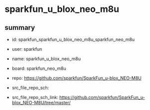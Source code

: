 # sparkfun_u_blox_neo_m8u
 
## summary 
* id: sparkfun_sparkfun_u_blox_neo_m8u_sparkfun_neo_m8u
* user: sparkfun
* name: sparkfun_u_blox_neo_m8u
* board: sparkfun_neo_m8u
* repo: https://github.com/sparkfun/SparkFun_u-blox_NEO-M8U



* src_file_repo_sch: 
* src_file_repo_sch_link: https://github.com/sparkfun/SparkFun_u-blox_NEO-M8U/tree/master/






